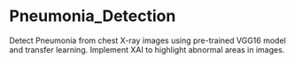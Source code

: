 # Pneumonia_Detection
Detect Pneumonia from chest X-ray images using pre-trained VGG16 model and transfer learning. Implement XAI to highlight abnormal areas in images.
